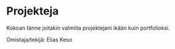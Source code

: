 # Projekteja

Kokoan tänne joitakin valmiita projektejani ikään kuin portfolioksi.

Omistaja/tekijä: 
Elias Keso
